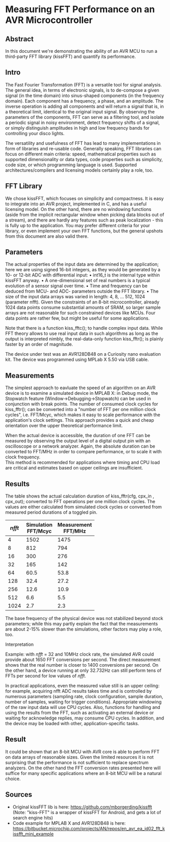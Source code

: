 
# Measuring FFT Performance on an AVR Microcontroller
## Abstract
In this document we're demonstrating the ability of an AVR MCU to run a third-party FFT library (kissFFT) and quantify its performance. 

## Intro
The Fast Fourier Transformation (FFT) is a versatile tool for signal analysis. The general idea, in terms of electronic signals, is to de-compose a given signal (in the time domain) into sinus-shaped components (in the frequency domain). Each component has a frequency, a phase, and an amplitude. The inverse operation is adding all components and will return a signal that is, in a theoretical limit, identical to the original input signal. 
By observing the parameters of the components, FFT can serve as a filtering tool, and isolate a periodic signal in noisy environment, detect frequency shifts of a signal, or simply distinguish amplitudes in high and low frequency bands for controlling your disco lights.

The versatility and usefulness of FFT has lead to many implementations in form of libraries and re-usable code. Generally speaking, FFT libraries can focus on different main criteria: speed, mathematical properties such as supported dimensionality or data types, code properties such as simplicity, code size, or which programming language is used. Supported architectures/compilers and licensing models certainly play a role, too.

## FFT Library
We chose kissFFT, which focuses on simplicity and compactness. It is easy to integrate into an AVR project, implemented in C, and has a useful licensing model. On the other hand, there are no  windowing functions (aside from the implicit rectangular window when picking data blocks out of a stream), and there are hardly any features such as peak localization - this is fully up to the application.
You may prefer different criteria for your library, or even implement your own FFT functions, but the general upshots from this document are also valid there.


## Parameters
The actual properties of the input data are determined by the application; here we are using signed 16-bit integers, as they would be generated by a 10- or 12-bit ADC with differential input: 
	• int16_t is the internal type within kissFFT anyway. 
	• A one-dimensional set of real numbers is a typical evolution of a sensor signal over time.
	• Time and frequency can be deduced from MCU- and ADC- parameters outside the FFT library.
	• The size of the input data arrays was varied in length: 4, 8, … 512, 1024 (parameter nfft). 
	Given the constraints of an 8-bit microcontroller, already 1024 data points consume substantial amounts of SRAM, so larger sample arrays are not reasonable for such constrained devices like MCUs. Four data points are rather few, but might be useful for some applications.
	

Note that there is a function kiss_fftc(); to handle complex input data. While FFT theory allows to use real input data in such algorithms as long as the output is interpreted nimbly, the real-data-only function kiss_fftr(); is plainly faster by an order of magnitude.
 
The device under test was an AVR128DB48 on a Curiosity nano evaluation kit. The device was programmed using MPLab X 5.50 via USB cable. 
 
## Measurements
The simplest approach to eavluate the speed of an algorithm on an AVR device is to examine a simulated device in MPLAB X: in Debug mode, the Stopwatch feature (Window->Debugging->Stopwatch) can be used in conjunction with break points. 
The number of consumed clock cycles for kiss_fftr(); can be converted into a "number of FFT per one million clock cycles", i.e. FFT/Mcyc, which makes it easy to scale performance with the application's clock settings.
This approach provides a quick and cheap orientation over the upper theoretical performance limit.

When the actual device is accessible, the duration of one FFT can be measured by observing the output level of a digital output pin with an oscilloscope or a network analyzer. Again, the absolute duration can be converted to FFT/MHz in order to compare performance, or to scale it with clock frequency.  
This method is recommended for applications where timing and CPU load are critical and estimates based on upper ceilings are insufficient.


## Results

The table shows the actual calculation duration of  kiss_fftr(cfg, cpx_in , cpx_out); converted to FFT operations per one million clock cycles. The values are either calculated from simulated clock cycles or converted from measured period durations of a toggled pin.

| _nfft_  |Simulation <br>FFT/Mcyc   |Measurement <br> FFT/MHz   |
|---|---|---|
|4	|1502	|1475|
|8	|812	|794|
|16	|300	|276|
|32	|165	|142|
|64	|60.5	|53.8|
|128	|32.4	|27.2|
|256	|12.6	|10.9|
|512	|6.6	|5.5|
|1024	|2.7	|2.3|
 
The base frequency of the physical device was not stabilized beyond stock parameters; while this may partly explain the fact that the measurements are about 2-15% slower than the simulations, other factors may play a role, too.

Interpretation
 
Example: with _nfft_ = 32 and 10MHz clock rate, the simulated AVR could provide about 1650 FFT conversions per second.  The direct measurement shows that the real number is closer to 1400 conversions per second. 
On the other hand, a device running at only 32.732Hz can still perform tens of FFTs per second for low values of _nfft_.

In practical applications, even the measured value still is an upper ceiling: for example, acquiring nfft ADC results takes time and is controlled by numerous parameters (sampling rate, clock configuration, sample duration, number of samples, waiting for trigger conditions). Appropriate windowing of the raw input data will use CPU cycles. Also, functions for handling and using the results from the FFT, such as activating an external device or waiting for acknowledge replies, may consume CPU cycles. In addition, and the device may be loaded with other, application-specific tasks.


## Result
It could be shown that an 8-bit MCU with AVR core is able to perform FFT on data arrays of reasonable sizes. Given the limited resources it is not surprising that the performance is not sufficient to replace spectrum analyzers.  On the other hand the FFT conversion rates presented here will suffice for many specific applications where an 8-bit MCU will be a natural choice.
	

## Sources
- Original kissFFT lib is here:
https://github.com/mborgerding/kissfft
	<br>(Note: "kiss-FFT" is a wrapper of kissFFT for Android, and gets a lot of search engine hits)
- Code example for MPLAB X and AVR128DB48 is  here:
https://bitbucket.microchip.com/projects/AN/repos/en_avr_ea_id02_fft_kissfft_mini_example
